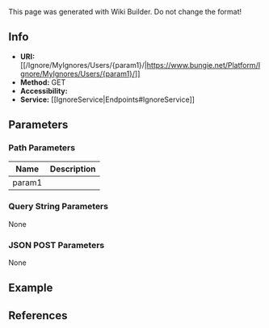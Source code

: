 <span class="wiki-builder">This page was generated with Wiki Builder. Do not change the format!</span>

## Info

* **URI:** [[/Ignore/MyIgnores/Users/{param1}/|https://www.bungie.net/Platform/Ignore/MyIgnores/Users/{param1}/]]
* **Method:** GET
* **Accessibility:** 
* **Service:** [[IgnoreService|Endpoints#IgnoreService]]

## Parameters
### Path Parameters
Name | Description
---- | -----------
param1 | 

### Query String Parameters
None

### JSON POST Parameters
None

## Example


## References
